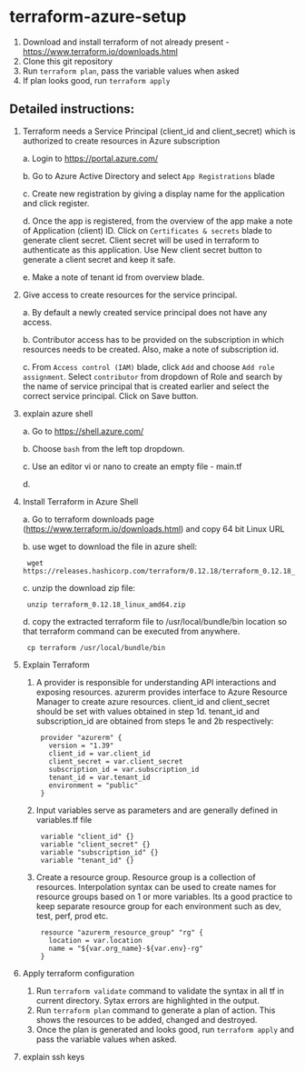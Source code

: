 # terraform-azure-setup
1. Download and install terraform of not already present -  https://www.terraform.io/downloads.html
2. Clone this git repository
3. Run `terraform plan`, pass the variable values when asked
4. If plan looks good, run `terraform apply`

## Detailed instructions:

1. Terraform needs a Service Principal (client_id and client_secret) which is authorized to create resources in Azure subscription
    
    a. Login to https://portal.azure.com/
    
    b. Go to Azure Active Directory and select `App Registrations` blade
    
    c. Create new registration by giving a display name for the application and click register.
    
    d. Once the app is registered, from the overview of the app make a note of Application (client) ID.
     Click on `Certificates & secrets` blade to generate client secret. 
     Client secret will be used in terraform to authenticate as this application. Use New client secret button to generate a client secret and keep it safe.
    
    e. Make a note of tenant id from overview blade.

2. Give access to create resources for the service principal.

    a. By default a newly created service principal does not have any access. 
    
    b. Contributor access has to be provided on the subscription in which resources needs to be created. Also, make a note of subscription id.
    
    c. From `Access control (IAM)` blade, click `Add` and choose `Add role assignment`. 
    Select `contributor` from dropdown of Role and search by the name of service principal that is created earlier and select the correct service principal.
    Click on Save button.
    
3. explain azure shell
    
    a. Go to https://shell.azure.com/
    
    b. Choose `bash` from the left top dropdown.
    
    c. Use an editor vi or nano to create an empty file - main.tf  
    
    d. 

4. Install Terraform in Azure Shell

    a. Go to terraform downloads page (https://www.terraform.io/downloads.html) and copy 64 bit Linux URL
    
    b. use wget to download the file in azure shell:
        
        wget https://releases.hashicorp.com/terraform/0.12.18/terraform_0.12.18_linux_amd64.zip
    
    c. unzip the download zip file:
        
        unzip terraform_0.12.18_linux_amd64.zip
        
    d. copy the extracted terraform file to /usr/local/bundle/bin location so that terraform command can be executed from anywhere.
    
        cp terraform /usr/local/bundle/bin
        
5. Explain Terraform 
    
    1. A provider is responsible for understanding API interactions and exposing resources. 
    azurerm provides interface to Azure Resource Manager to create azure resources.
    client_id and client_secret should be set with values obtained in step 1d. 
    tenant_id and subscription_id are obtained from steps 1e and 2b respectively:
        
            provider "azurerm" {
              version = "1.39"
              client_id = var.client_id
              client_secret = var.client_secret
              subscription_id = var.subscription_id
              tenant_id = var.tenant_id
              environment = "public"
            }

    2. Input variables serve as parameters and are generally defined in variables.tf file
    
            variable "client_id" {}
            variable "client_secret" {}
            variable "subscription_id" {}
            variable "tenant_id" {}
            
    3. Create a resource group. Resource group is a collection of resources. 
    Interpolation syntax can be used to create names for resource groups based on 1 or more variables. 
    Its a good practice to keep separate resource group for each environment such as dev, test, perf, prod etc. 
    
            resource "azurerm_resource_group" "rg" {
              location = var.location
              name = "${var.org_name}-${var.env}-rg"
            }

6. Apply terraform configuration

    1. Run `terraform validate` command to validate the syntax in all tf in current directory. Sytax errors are highlighted in the output. 
    2. Run `terraform plan`  command to generate a plan of action. This shows the resources to be added, changed and destroyed.
    3. Once the plan is generated and looks good, run `terraform apply` and pass the variable values when asked.
    
7. explain ssh keys
